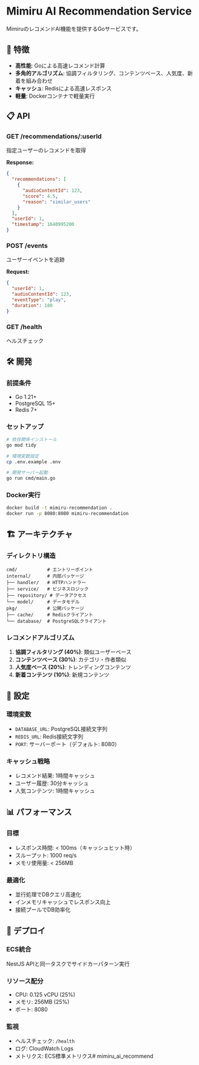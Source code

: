 # Mimiru AI Recommendation Service

MimiruのレコメンドAI機能を提供するGoサービスです。

## 🚀 特徴

- **高性能**: Goによる高速レコメンド計算
- **多角的アルゴリズム**: 協調フィルタリング、コンテンツベース、人気度、新着を組み合わせ
- **キャッシュ**: Redisによる高速レスポンス
- **軽量**: Dockerコンテナで軽量実行

## 📋 API

### GET /recommendations/:userId
指定ユーザーのレコメンドを取得

**Response:**
```json
{
  "recommendations": [
    {
      "audioContentId": 123,
      "score": 4.5,
      "reason": "similar_users"
    }
  ],
  "userId": 1,
  "timestamp": 1640995200
}
```

### POST /events
ユーザーイベントを追跡

**Request:**
```json
{
  "userId": 1,
  "audioContentId": 123,
  "eventType": "play",
  "duration": 180
}
```

### GET /health
ヘルスチェック

## 🛠️ 開発

### 前提条件
- Go 1.21+
- PostgreSQL 15+
- Redis 7+

### セットアップ
```bash
# 依存関係インストール
go mod tidy

# 環境変数設定
cp .env.example .env

# 開発サーバー起動
go run cmd/main.go
```

### Docker実行
```bash
docker build -t mimiru-recommendation .
docker run -p 8080:8080 mimiru-recommendation
```

## 🏗️ アーキテクチャ

### ディレクトリ構造
```
cmd/           # エントリーポイント
internal/      # 内部パッケージ
├── handler/   # HTTPハンドラー
├── service/   # ビジネスロジック
├── repository/ # データアクセス
└── model/     # データモデル
pkg/           # 公開パッケージ
├── cache/     # Redisクライアント
└── database/  # PostgreSQLクライアント
```

### レコメンドアルゴリズム
1. **協調フィルタリング (40%)**: 類似ユーザーベース
2. **コンテンツベース (30%)**: カテゴリ・作者類似
3. **人気度ベース (20%)**: トレンディングコンテンツ
4. **新着コンテンツ (10%)**: 新規コンテンツ

## 🔧 設定

### 環境変数
- `DATABASE_URL`: PostgreSQL接続文字列
- `REDIS_URL`: Redis接続文字列
- `PORT`: サーバーポート（デフォルト: 8080）

### キャッシュ戦略
- レコメンド結果: 1時間キャッシュ
- ユーザー履歴: 30分キャッシュ
- 人気コンテンツ: 1時間キャッシュ

## 📊 パフォーマンス

### 目標
- レスポンス時間: < 100ms（キャッシュヒット時）
- スループット: 1000 req/s
- メモリ使用量: < 256MB

### 最適化
- 並行処理でDBクエリ高速化
- インメモリキャッシュでレスポンス向上
- 接続プールでDB効率化

## 🚀 デプロイ

### ECS統合
NestJS APIと同一タスクでサイドカーパターン実行

### リソース配分
- CPU: 0.125 vCPU (25%)
- メモリ: 256MB (25%)
- ポート: 8080

### 監視
- ヘルスチェック: `/health`
- ログ: CloudWatch Logs
- メトリクス: ECS標準メトリクス# mimiru_ai_recommend
